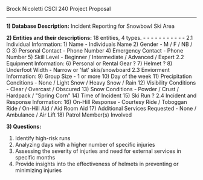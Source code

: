 Brock Nicoletti
CSCI 240
Project Proposal

 - - - - - - - - - - - - - - - - - - - - - - - - - - 
**1) Database Description:** Incident Reporting for Snowbowl Ski Area

**2) Entities and their descriptions:**
    18 entities, 4 types.
    - - - - - - - - - - -
    2.1 Individual Information:
        1) Name - Individuals Name
        2) Gender - M / F / NB / O
        3) Personal Contact - Phone Number
        4) Emergency Contact - Phone Number
        5) Skill Level - Beginner / Intermediate / Advanced / Expert
    2.2 Equipment Information:
        6) Personal or Rental Gear ?
        7) Helmet ?
        8) Underfoot Width - Narrow or 'fat' skis/snowboard
    2.3 Enviorment Information:
        9) Group Size - 1 or more
        10) Day of the week 
        11) Precipitation Conditions - None / Light Snow / Heavy Snow / Rain
        12) Visibility Conditions - Clear / Overcast / Obscured
        13) Snow Conditions - Powder / Crust / Hardpack / "Spring Corn"
        14) Time of Incident
        15) Ski Run ?
    2.4 Incident and Response Information:
        16) On-Hill Response - Courtesy Ride / Toboggan Ride / On-Hill Aid / Aid Room Aid
        17) Additional Services Requested - None / Ambulance / Air Lift
        18) Patrol Member(s) Involved
        
**3) Questions:**
   1) Identify high-risk runs
   2) Analyzing days with a higher number of specific injuries
   3) Assessing the severity of injuries and need for external services in specific months
   4) Provide insights into the effectiveness of helmets in preventing or minimizing injuries
